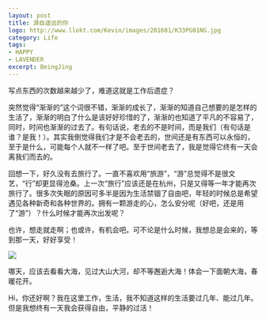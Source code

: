 ```yaml
---
layout: post
title: 源自遥远的你
logo: http://www.llokt.com/Kevin/images/201601/K33PG01NG.jpg
category: Life
tags:
- HAPPY
- LAVENDER
excerpt: BeingJing
---
```


写点东西的次数越来越少了，难道这就是工作后遗症？        

突然觉得“渐渐的”这个词很不错，渐渐的成长了，渐渐的知道自己想要的是怎样的生活了，渐渐的明白了什么是该好好珍惜的了，渐渐的也知道了平凡的不容易了，同时，时间也渐渐的过去了。有句话说，老去的不是时间，而是我们（有句话是谁？是我！）。其实我倒觉得我们才是不会老去的，世间还是有东西可以永恒的，至于是什么，可能每个人就不一样了吧。至于世间老去了，我是觉得它终有一天会离我们而去的。    

回想一下，好久没有去旅行了。一直不喜欢用“旅游”，“游”总觉得不是很文艺，“行”却更显得沧桑。上一次“旅行”应该还是在杭州，只是又得等一年才能再次旅行了。很多次失眠的原因可多半是因为生活禁锢了自由吧，年轻的时候总是希望遇见各种新奇和各种世界的。拥有一颗游走的心，怎么安分呢（好吧，还是用了“游”）？什么时候才能再次出发呢？    

也许，想走就走啊；也或许，有机会吧。可不论是什么时候，我想总是会来的，等到那一天，好好享受！    

![](http://www.llokt.com/Kevin/images/201601/SEA.jpg)    

哪天，应该去看看大海，见过大山大河，却不等邂逅大海！体会一下面朝大海，春暖花开。    

Hi，你还好啊？我在这里工作，生活，我不知道这样的生活要过几年、能过几年。但是我想终有一天我会获得自由，平静的过活！     